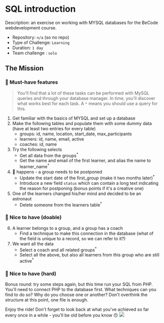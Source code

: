 # SQL introduction
Description: an exercise on working with MYSQL databases for the BeCode webdevelopment course. 

- Repository: `n/a` (so no repo)
- Type of Challenge: `Learning`
- Duration: `1 day`
- Team challenge : `solo`

## The Mission

### 🌱 Must-have features

> You'll find that a lot of these tasks can be performed with MySQL queries and through your database manager. In time, you'll discover what works best for each task. A `*` means you should use a query for this.

1. Get familiar with the basics of MYSQL and set up a database
2. Make the following tables and populate them with some dummy data (have at least two entries for every table)
    - groups: id, name, location, start_date, max_participants
    - learners: id, name, email, active
    - coaches: id, name
3. Try the following selects
    - Get all data from the groups<sup>\*</sup>
    - Get the name and email of the first learner, and alias the name to learner_name<sup>\*</sup> 
4. 💩 happens - a group needs to be postponed
    - Update the start date of the first_group (make it two months later)<sup>\*</sup>
    - Introduce a new field `status` which can contain a long text indicating the reason for postponing (bonus points if it's a creative one)
5. One of the learners changed his/her mind and decided to be an astronaut
    - Delete someone from the learners table<sup>\*</sup>

### 🌼 Nice to have (doable)

6. A learner belongs to a group, and a group has a coach
    - Find a technique to make this connection in the database (what of the field is unique to a record, so we can refer to it?)
7. We want all the data
    - Select a coach and all related groups<sup>\*</sup>
    - Select all the above, but also all learners from this group who are still active<sup>\*</sup>
    
### 🌳 Nice to have (hard)

Bonus round: try some steps again, but this time run your SQL from PHP.
You'll need to connect PHP to the database first. What techniques can you find to do so? Why do you choose one or another? Don't overthink the structure at this point, one file is enough.

Enjoy the ride! Don't forget to look back at what you've achieved so far every once in a while - you'll be old before you know 🙃
![](https://media.giphy.com/media/2nJgpMuR2fVn2/giphy.gif)
